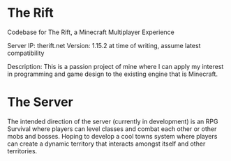 # The Rift
Codebase for The Rift, a Minecraft Multiplayer Experience

Server IP: therift.net
Version: 1.15.2 at time of writing, assume latest compatibility

Description: This is a passion project of mine where I can apply my interest in programming and game design to the existing engine that is Minecraft.

# The Server
The intended direction of the server (currently in development) is an RPG Survival where players can level classes and combat each other or other mobs and bosses. Hoping to develop a cool towns system where players can create a dynamic territory that interacts amongst itself and other territories.
